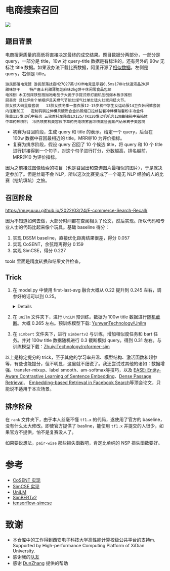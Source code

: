 # 电商搜索召回

![](docs/0.png)

## 题目背景

电商搜索质量的高低将直接决定最终的成交结果。题目数据分两部分，一部分是 query，一部分是 title，10w 对 query-title  数据是有标注的，还有另外的 90w 无标注 title 数据。如果没办法下载比赛数据，阿里开源了[相似数据](https://github.com/Alibaba-NLP/Multi-CPR/tree/main/data/ecom)。左侧是 query，右侧是 title。

```
游民部落电竞馆	游民部落技嘉M27Q27英寸KVM电竞显示器0.5ms170Hz快速液晶2K屏
甜味饼干	特产嘉士利甜薄脆芝麻味2kg饼干休闲零食品包邮
电推刨	木工刨床铁刨孢抛袍电刨子大孢子手提式修打磨机压刨爆木板手推刨
厨美奇	具灶炉单个单眼炉具天燃气节能灶煤气灶单灶猛火灶家用猛火节。
胖女孩大码显瘦套装	13胖女孩冬季一套衣服12-15岁初中学生女运动服14卫衣休闲裤套装
内径磨加工	定制钨钢拉伸模具硬质合金热锻缩口拉丝钻套冲棒模轴套粉末冶金件
隆鑫125发动机中箱壳	三轮摩托车隆鑫LX125/TK120发动机机壳120曲轴箱中箱箱体
中草药热喷机	冷热喷雾机美容仪中草药充电喷雾器冷喷蒸脸器蒸汽纳米离子美容院
```

- 初赛为召回阶段，生成 query 和 title 的表示。给定一个 query，后台在 100w 数据中召回最相近的 title，MRR@10 为评价指标。
- 复赛为排序阶段，假设 query 召回了 10 个候选 title，将 query 和 10 个 title 进行拼接得到一个句子，对这个句子进行打分，分数越高，排名越前，MRR@10 为评价指标。

因为之前接过图像检索的项目（也是召回出和查询图片最相似的图片），于是就决定参加了。但是丝毫不会 NLP，所以这次比赛变成了一个毫无 NLP 经验的人的比赛（挖坑填坑）之旅。

## 召回阶段

https://muyuuuu.github.io/2022/03/24/E-commerce-Search-Recall/

因为不知道如何去做，大部分时间都在查阅相关了论文，然后实现。所以代码和专业人士的代码比起来像个玩具。基础 baseline 得分：

1. 实现 DSSM baseline，直接优化距离结果很差，得分 0.057
2. 实现 CoSENT，余弦距离得分 0.159
3. 实现 SimCSE，得分 0.227

tools 里面是精度转换和结果文件检查。

## Trick

1. 在 model.py 中使用 first-last-avg 融合大概从 0.22 提升到 0.245 左右，调参好的话可以到 0.25。
    <details><summary>Details</summary>

    ```py
    def forward(self, input_ids, attention_mask, token_type_ids):
        out = self.extractor(input_ids,
                             attention_mask=attention_mask,
                             token_type_ids=token_type_ids,
                             output_hidden_states=True)

        first = out.hidden_states[1].transpose(1, 2)
        last = out.hidden_states[-1].transpose(1, 2)
        first_avg = torch.avg_pool1d(
            first, kernel_size=last.shape[-1]).squeeze(-1)  # [batch, 768]
        last_avg = torch.avg_pool1d(last, kernel_size=last.shape[-1]).squeeze(
            -1)  # [batch, 768]
        avg = torch.cat((first_avg.unsqueeze(1), last_avg.unsqueeze(1)),
                        dim=1)  # [batch, 2, 768]
        out = torch.avg_pool1d(avg.transpose(1, 2), kernel_size=2).squeeze(-1)
        x = self.fc(out)
        x = F.normalize(x, p=2, dim=-1)
        return x
     ```

    </details>



2. 在 `unilm` 文件夹下，进行 `UniLM` 预训练。数据为 100w title 数据进行[随机截断](https://github.com/muyuuuu/E-commerce-Search-Recall/blob/main/unilm/utils_unilm.py#L268-L282)。大概 0.265 左右。预训练模型下载: [YunwenTechnology/Unilm](https://github.com/YunwenTechnology/Unilm)

3. 在 `simbert` 文件夹下，进行 `simbertv2` 与训练，增加相似度任务和 bart 任务。并对 100w title 数据随机进行 0.3 截断模拟 query。得到 0.31 左右。与训练模型下载：[ZhuiyiTechnology/roformer-sim](https://github.com/ZhuiyiTechnology/roformer-sim)

以上是稳定提分的 trick，至于其他的学习率升温、模型结构、激活函数和超参等，有些也能提分，但不明显，这里就不细说了。我还尝试过其他的诸如：数据增强、transfer-mixup、label smooth、am-softmax等技巧，以及 [EASE: Entity-Aware Contrastive Learning of Sentence Embedding](https://github.com/studio-ousia/ease)、[Dense Passage Retrieval](https://github.com/facebookresearch/DPR)、 [Embedding-based Retrieval in Facebook Search](https://arxiv.org/abs/2006.11632)等顶会论文，只能说不适用于本次场景。

## 排序阶段

在 `rank` 文件夹下，由于本人丝毫不懂 `tf1.x` 的代码，遂使用了官方的 baseline，没有什么太大修改。即使官方提供了 basline，能使用 `tf1.x` 并提交的人很少，如果官方不提供，怕不是复赛没人了。

如果要说想法，`pair-wise` 那些损失函数吧，肯定比单纯的 NSP 损失函数要好。

# 参考

- [CoSENT 实现](https://github.com/shawroad/CoSENT_Pytorch)
- [SimCSE 实现](https://github.com/zhengyanzhao1997/NLP-model/tree/main/model/model/Torch_model/SimCSE-Chinese)
- [UniLM](https://github.com/YunwenTechnology/Unilm)
- [SimBERTv2](https://github.com/ZhuiyiTechnology/roformer-sim)
- [tensorflow-simcse](https://github.com/jifei/simcse-tf2)

# 致谢

- 本仓库中的工作得到西安电子科技大学高性能计算校级公共平台的支持m. Supported by High-performance Computing Platform of XiDian University.
- 感谢我的[队友](https://github.com/xzhws)
- 感谢 [DunZhang](https://github.com/DunZhang) 提供的帮助